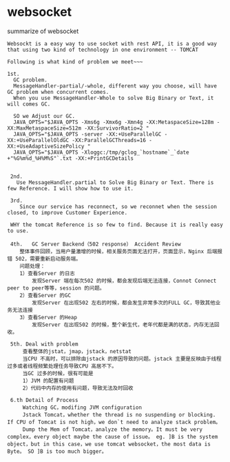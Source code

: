 # websocket
summarize of websocket

    Websockt is a easy way to use socket with rest API, it is a good way that using two kind of technology in one environment -- TOMCAT
    
    Following is what kind of problem we meet~~~
    
    1st.
      GC problem. 
      MessageHandler-partial/-whole, different way you choose, will have GC problem when concurrent comes.
      When you use MessageHandler-Whole to solve Big Binary or Text, it will comes GC.
      
      SO we Adjust our GC.
      JAVA_OPTS="$JAVA_OPTS -Xms6g -Xmx6g -Xmn4g -XX:MetaspaceSize=128m -XX:MaxMetaspaceSize=512m -XX:SurvivorRatio=2 "
      JAVA_OPTS="$JAVA_OPTS -server -XX:+UseParallelGC -XX:+UseParallelOldGC -XX:ParallelGCThreads=16 -XX:+UseAdaptiveSizePolicy "
      JAVA_OPTS="$JAVA_OPTS -Xloggc:/tmp/gclog_`hostname`_`date +"%G%m%d_%H%M%S"`.txt -XX:+PrintGCDetails 
      
  
     2nd.
       Use MessageHandler.partial to Solve Big Binary or Text. There is few Reference. I will show how to use it.
       
     3rd.
        Since our service has reconnect, so we reconnet when the session closed, to improve Customer Experience.
        
     WHY the tomcat Reference is so few to find. Because it is really easy to use.
 
     4th.   GC Server Backend（502 response） Accident Review
        整体事件回顾，当用户量激增的时候，相关服务页面无法打开，页面显示，Nginx 后端报错 502，需要重新启动服务端。
        问题处理：
        1）查看Server 的日志
            发现Server 端在每次502 的时候，都会发现后端无法连接，Connot Connect peer to peer等等，session 的问题。
        2）查看Server 的GC
            发现Server 在出现502 左右的时候，都会发生非常多次的FULL GC，导致其他业务无法连接
        3）查看Server 的Heap
            发现Server 在出现502 的时候，整个新生代，老年代都是满的状态，内存无法回收。
     
     5th. Deal with problem
         查看整体的jstat，jmap，jstack，netstat
         当CPU 不高时，可以排除由jstack 的原因导致的问题。jstack 主要是反映由于线程过多或者线程频繁处理任务导致CPU 高居不下。
         当GC 过多的时候，很有可能是
         1）JVM 的配置有问题
         2）代码中内存的使用有问题，导致无法及时回收
       
     6.th Detail of Process
         Watching GC，modifing JVM configuration
         Jstack Tomcat，whether the thread is no suspending or blocking. If CPU of Tomcat is not high，we don`t need to analyze stack problem。
         Dump the Mem of Tomcat，analyze the memory。It must be very complex，every object maybe the cause of issue。 eg. ]B is the system object，but in this case，we use tomcat websocket，the most data is Byte。 SO ]B is too much bigger。
         
      
         
